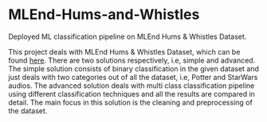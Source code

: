 # MLEnd-Hums-and-Whistles
Deployed ML classification pipeline on MLEnd Hums &amp; Whistles Dataset.

This project deals with MLEnd Hums & Whistles Dataset, which can be found [here]. 
There are two solutions respectively, i.e, simple and advanced. The simple solution consists of binary classification in the given dataset and just deals with two categories out of all the dataset, i.e, Potter and StarWars audios.
The advanced solution deals with multi class classification pipeline using different classification techniques and all the results are compared in detail. The main focus in this solution is the cleaning and preprocessing of the dataset.


[here]: https://www.kaggle.com/datasets/jesusrequena/mlend-hums-and-whistles
